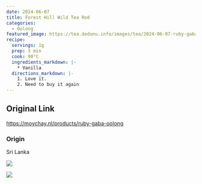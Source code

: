 ```yaml
---
date: 2024-06-07
title: Forest Hill Wild Tea Rod
categories:
  - Oolong
featured_image: https://tea.dedunu.info/images/tea/2024-06-07-ruby-gaba-oolong-1.jpeg
recipe:
  servings: 1g
  prep: 3 min
  cook: 90°C
  ingredients_markdown: |-
    * Vanilla
  directions_markdown: |-
    1. Love it.
    2. Need to buy it again
---
```


## Original Link

<https://moychay.nl/products/ruby-gaba-oolong>

### Origin

Sri Lanka

![](https://tea.dedunu.info/images/tea/2024-06-07-ruby-gaba-oolong-2.jpeg)

![](https://tea.dedunu.info/images/tea/2024-06-07-ruby-gaba-oolong-3.jpeg)
